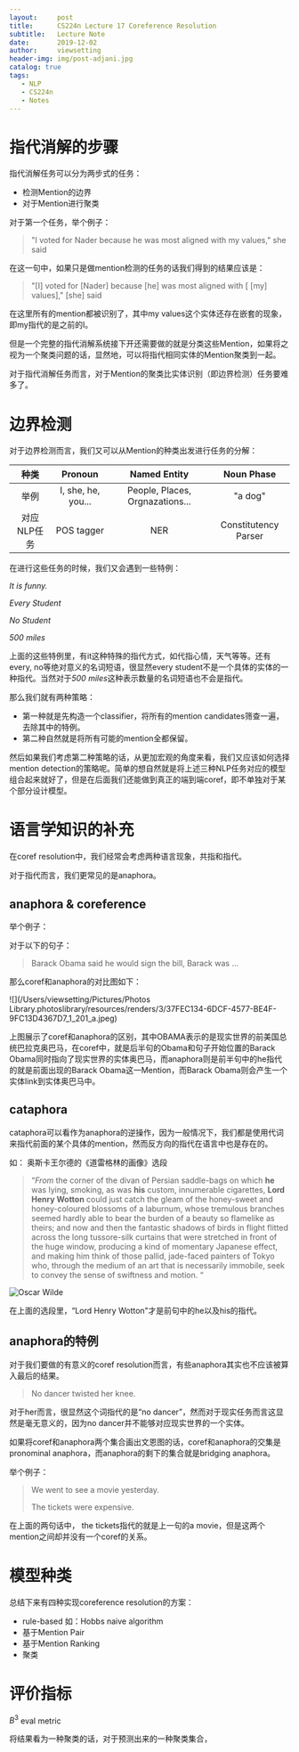 ```yaml
---
layout:     post
title:      CS224n Lecture 17 Coreference Resolution
subtitle:   Lecture Note
date:       2019-12-02
author:     viewsetting
header-img: img/post-adjani.jpg
catalog: true
tags:
   - NLP
   - CS224n
   - Notes
---
```


# 指代消解的步骤

指代消解任务可以分为两步式的任务：

- 检测Mention的边界
- 对于Mention进行聚类

对于第一个任务，举个例子：

> "I voted for Nader because he was most aligned with my values," she said

在这一句中，如果只是做mention检测的任务的话我们得到的结果应该是：

> "[I] voted for [Nader] because [he] was most aligned with [ [my] values]," [she] said

在这里所有的mention都被识别了，其中my values这个实体还存在嵌套的现象，即my指代的是之前的I。

但是一个完整的指代消解系统接下开还需要做的就是分类这些Mention，如果将之视为一个聚类问题的话，显然地，可以将指代相同实体的Mention聚类到一起。

对于指代消解任务而言，对于Mention的聚类比实体识别（即边界检测）任务要难多了。

# 边界检测

对于边界检测而言，我们又可以从Mention的种类出发进行任务的分解：

|    种类     |      Pronoun       |          Named Entity           |      Noun Phase      |
| :---------: | :----------------: | :-----------------------------: | :------------------: |
|    举例     | I, she, he, you... | People, Places, Orgnazations... |       "a dog"        |
| 对应NLP任务 |     POS tagger     |               NER               | Constitutency Parser |

在进行这些任务的时候，我们又会遇到一些特例：

*It is funny.* 

*Every Student*

*No Student*

*500 miles*

上面的这些特例里，有it这种特殊的指代方式，如代指心情，天气等等。还有every, no等绝对意义的名词短语，很显然every student不是一个具体的实体的一种指代。当然对于*500 miles*这种表示数量的名词短语也不会是指代。

那么我们就有两种策略：

- 第一种就是先构造一个classifier，将所有的mention candidates筛查一遍，去除其中的特例。
- 第二种自然就是将所有可能的mention全都保留。

然后如果我们考虑第二种策略的话，从更加宏观的角度来看，我们又应该如何选择mention detection的策略呢。简单的想自然就是将上述三种NLP任务对应的模型组合起来就好了，但是在后面我们还能做到真正的端到端coref，即不单独对于某个部分设计模型。

# 语言学知识的补充

在coref resolution中，我们经常会考虑两种语言现象，共指和指代。

对于指代而言，我们更常见的是anaphora。

## anaphora & coreference

举个例子：

对于以下的句子：

> Barack Obama said he would sign the bill, Barack was ...

那么coref和anaphora的对比图如下：

![](/Users/viewsetting/Pictures/Photos Library.photoslibrary/resources/renders/3/37FEC134-6DCF-4577-BE4F-9FC13D4367D7_1_201_a.jpeg)

上图展示了coref和anaphora的区别，其中OBAMA表示的是现实世界的前美国总统巴拉克奥巴马，在coref中，就是后半句的Obama和句子开始位置的Barack Obama同时指向了现实世界的实体奥巴马，而anaphora则是前半句中的he指代的就是前面出现的Barack Obama这一Mention，而Barack Obama则会产生一个实体link到实体奥巴马中。

## cataphora

cataphora可以看作为anaphora的逆操作，因为一般情况下，我们都是使用代词来指代前面的某个具体的mention，然而反方向的指代在语言中也是存在的。

如： 奥斯卡王尔德的《道雷格林的画像》选段

> “$From$ the corner of the divan of Persian saddle-bags on which **he** was lying, smoking, as was **his** custom, innumerable cigarettes, **Lord Henry Wotton** could just catch the gleam of the honey-sweet and honey-coloured blossoms of a laburnum, whose tremulous branches seemed hardly able to bear the burden of a beauty so flamelike as theirs; and now and then the fantastic shadows of birds in flight flitted across the long tussore-silk curtains that were stretched in front of the huge window, producing a kind of momentary Japanese effect, and making him think of those pallid, jade-faced painters of Tokyo who, through the medium of an art that is necessarily immobile, seek to convey the sense of swiftness and motion. “

![Oscar Wilde](https://images.gr-assets.com/authors/1521044377p4/3565.jpg)

在上面的选段里，“Lord Henry Wotton"才是前句中的he以及his的指代。

## anaphora的特例

对于我们要做的有意义的coref resolution而言，有些anaphora其实也不应该被算入最后的结果。

> No dancer twisted her knee.

对于her而言，很显然这个词指代的是“no dancer”，然而对于现实任务而言这显然是毫无意义的，因为no dancer并不能够对应现实世界的一个实体。

如果将coref和anaphora两个集合画出文恩图的话，coref和anaphora的交集是pronominal anaphora，而anaphora的剩下的集合就是bridging anaphora。

举个例子：

> We went to see a movie yesterday.
>
> The tickets were expensive.

在上面的两句话中，  the tickets指代的就是上一句的a movie，但是这两个mention之间却并没有一个coref的关系。

# 模型种类

总结下来有四种实现coreference resolution的方案：

- rule-based 如：Hobbs naive algorithm
- 基于Mention Pair
- 基于Mention Ranking
- 聚类

# 评价指标

$B^3$ eval metric

将结果看为一种聚类的话，对于预测出来的一种聚类集合，